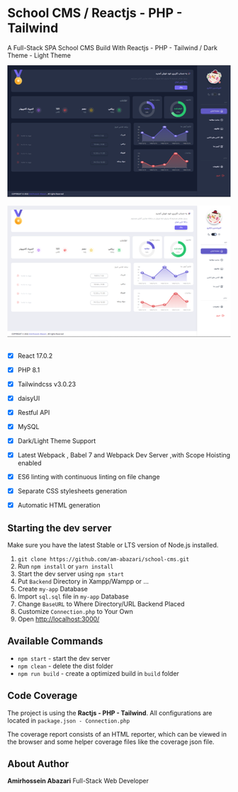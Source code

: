 # School CMS / Reactjs - PHP - Tailwind

A Full-Stack SPA School CMS Build With Reactjs - PHP - Tailwind  / Dark Theme - Light Theme

<img width="800" alt="Img" src="./dark.png"/>
<br />
<br />
<img width="800" alt="Img" src="./light.png"/>
<br />
<br />


- [x] React 17.0.2
- [x] PHP 8.1
- [x] Tailwindcss v3.0.23
- [x] daisyUI
- [x] Restful API
- [x] MySQL
- [x] Dark/Light Theme Support
- [x] Latest Webpack , Babel 7 and Webpack Dev Server ,with Scope Hoisting enabled
- [x] ES6 linting with continuous linting on file change
- [x] Separate CSS stylesheets generation
- [x] Automatic HTML generation


## Starting the dev server

Make sure you have the latest Stable or LTS version of Node.js installed.

1. `git clone https://github.com/am-abazari/school-cms.git`
2. Run `npm install` or `yarn install`
3. Start the dev server using `npm start`
4. Put `Backend` Directory in Xampp/Wampp or ...
5. Create `my-app` Database
6. Import `sql.sql` file in `my-app` Database 
7. Change `BaseURL` to Where Directory/URL Backend Placed
8. Customize `Connection.php` to Your Own 
9. Open [http://localhost:3000/](http://localhost:3000/)


## Available Commands

- `npm start` - start the dev server
- `npm clean` - delete the dist folder
- `npm run build` - create a optimized build in `build` folder

## Code Coverage

The project is using the <strong>Ractjs - PHP - Tailwind</strong>. All configurations are located in `package.json - Connection.php`

The coverage report consists of an HTML reporter, which can be viewed in the browser and some helper coverage files like the coverage json file.

## About Author

<strong>Amirhossein Abazari</strong> Full-Stack Web Developer
